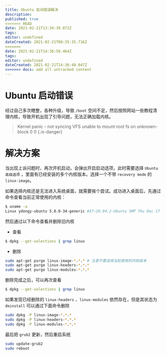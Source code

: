 ```yaml
---
title: Ubuntu 启动错误解决
description: 
published: true
<<<<<<< HEAD
date: 2021-02-21T13:34:39.072Z
tags: 
editor: undefined
dateCreated: 2021-02-21T08:35:35.716Z
=======
date: 2021-02-21T14:36:50.464Z
tags: 
editor: undefined
dateCreated: 2021-02-21T14:36:48.047Z
>>>>>>> docs: add all untracked content
---
```


# Ubuntu 启动错误

经过自己多次瞎整，各种升级，导致 `/boot` 空间不足，然后按照网站一些教程清理内核，导致开机出现了引导问题，无法正确加载内核。

> Kernel panic - not syncing VFS unable to mount root fs on unknown-block 0 0
{.is-danger}

#  解决方案

当出现上诉问题时，再次开机启动，会弹出开启启动选项，此时需要选择 `Ubuntu 高级选项` ，里面有已经安装的多个内核版本。选择一个不带 `recovery mode` 的 `linux-image`。

如果选择内核还是无法进入系统桌面，就需要挨个尝试。成功进入桌面后，先通过命令查看当前正常使用的内核：

```bash
$ uname -a
Linux ydongy-ubuntu 5.8.0-34-generic #37~20.04.2-Ubuntu SMP Thu Dec 17 14:53:00 UTC 2020 x86_64 x86_64 x86_64 GNU/Linux
```

然后通过以下命令查看并删除旧内核

- 查看

```bash
$ dpkg --get-selections | grep linux
```

- 删除

```bash
sudo apt-get purge linux-image-*.*.* # 注意不要选择当前使用的内核版本
sudo apt-get purge linux-headers-*.*.*
sudo apt-get purge linux-modules-*.*.*
```

删除完成之后，可以再次查看

```bash
$ dpkg --get-selections | grep linux
```

如果发现已经删除的 `linux-headers` 、`linux-modules` 依然存在，但是其状态为 `deinstall` 可以通过下面命令删除

```bash
sudo dpkg -P linux-image-*.*.*
sudo dpkg -P linux-headers-*.*.*
sudo dpkg -P linux-modules-*.*.*
```

最后把 `grub2` 更新，然后重启系统

```bash
sudo update-grub2
sudo reboot
```
